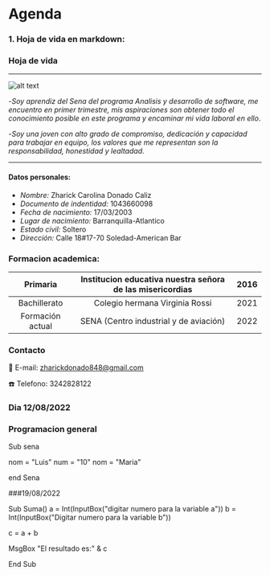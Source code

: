 # Agenda

### 1. Hoja de vida en markdown: 

### Hoja de vida 
--------------------------------

![alt text](https://i.ebayimg.com/thumbs/images/g/c04AAOSwLz9g1wIR/s-l300.jpg)

-*Soy aprendiz del Sena del programa Analisis y desarrollo de software, me encuentro en primer trimestre, mis aspiraciones son 
obtener todo el conocimiento posible en este programa y encaminar mi vida laboral en ello*.

-*Soy una joven con alto grado de compromiso, dedicación y capacidad para trabajar en equipo, los valores que me representan
son la responsabilidad, honestidad y lealtadad*.

---------------------------------------

#### Datos personales:
- *Nombre:* Zharick Carolina Donado Caliz
- *Documento de indentidad:* 1043660098
- *Fecha de nacimiento:* 17/03/2003
- *Lugar de nacimiento:* Barranquilla-Atlantico
- *Estado civil:* Soltero
- *Dirección:* Calle 18#17-70 Soledad-American Bar

### Formacion academica:

|     Primaria     | Institucion educativa nuestra señora de las misericordias | 2016 |
|:----------------:|:---------------------------------------------------------:|:----:|
|   Bachillerato   |              Colegio hermana Virginia Rossi               | 2021 |
| Formación actual |           SENA (Centro industrial y de aviación)          | 2022 |

### Contacto
 :email: E-mail: zharickdonado848@gmail.com
 
:telephone: Telefono: 3242828122

### Dia 12/08/2022

### Programacion general 

Sub sena

nom = "Luis"
num = "10"
nom = "Maria"

end Sena

###19/08/2022

Sub Suma()
 a = Int(InputBox("digitar numero para la variable a"))
 b = Int(InputBox("Digitar numero para la variable b"))
 
 c = a + b
 
 MsgBox "El resultado es:" & c


End Sub







